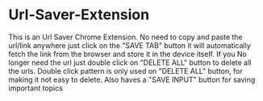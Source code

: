 # Url-Saver-Extension
This is an Url Saver Chrome Extension. No need to copy and paste the url/link anywhere just click on the "SAVE TAB" button it will automatically fetch the link from the browser and store it in the device itself. If you No longer need the url just double click on "DELETE ALL" button to delete all the urls. Double click pattern is only used on "DELETE ALL" button, for making it not easy to delete. Also haves a "SAVE INPUT" button for saving important topics
